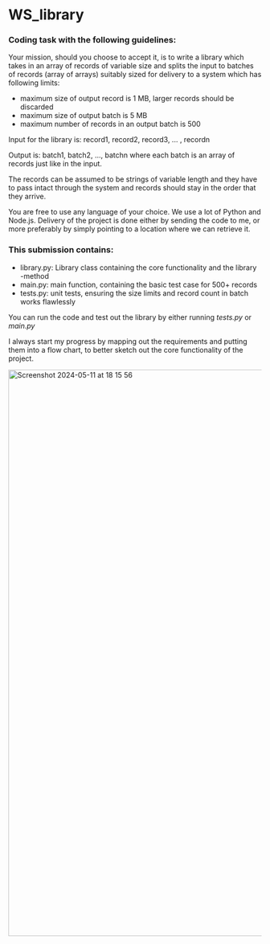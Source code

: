 # WS_library
### Coding task with the following guidelines:<br>
Your mission, should you choose to accept it, is to write a library which takes in an array of records of variable size and splits the input to batches of records (array of arrays) suitably sized for delivery to a system which has following limits:

- maximum size of output record is 1 MB, larger records should be discarded
- maximum size of output batch is 5 MB
- maximum number of records in an output batch is 500

Input for the library is: record1, record2, record3, ... , recordn

Output is: batch1, batch2, ..., batchn where each batch is an array of records just like in the input.

The records can be assumed to be strings of variable length and they have to pass intact through the system and records should stay in the order that they arrive.

You are free to use any language of your choice. We use a lot of Python and Node.js. Delivery of the project is done either by sending the code to me, or more preferably by simply pointing to a location where we can retrieve it.

### This submission contains:
- library.py: Library class containing the core functionality and the library -method
- main.py: main function, containing the basic test case for 500+ records
- tests.py: unit tests, ensuring the size limits and record count in batch works flawlessly

You can run the code and test out the library by either running _tests.py_ or _main.py_

I always start my progress by mapping out the requirements and putting them into a flow chart, to better sketch out the core functionality of the project.


<img width="1128" alt="Screenshot 2024-05-11 at 18 15 56" src="https://github.com/rosamakinen/WS_library/assets/112611789/b70171c9-1871-4253-9519-b7910f2f81e7">
